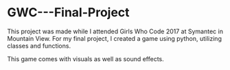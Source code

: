 # GWC---Final-Project

This project was made while I attended Girls Who Code 2017 at Symantec in Mountain View. For my final project, I created a game using 
python, utilizing classes and functions. 

This game comes with visuals as well as sound effects. 
